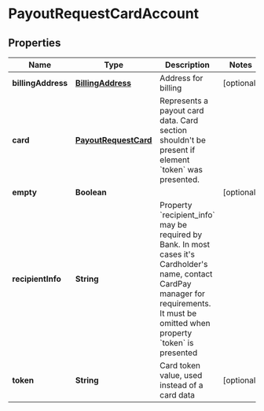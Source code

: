 
# PayoutRequestCardAccount

## Properties
Name | Type | Description | Notes
------------ | ------------- | ------------- | -------------
**billingAddress** | [**BillingAddress**](BillingAddress.md) | Address for billing |  [optional]
**card** | [**PayoutRequestCard**](PayoutRequestCard.md) | Represents a payout card data. Card section shouldn&#39;t be present if element &#x60;token&#x60; was presented. | 
**empty** | **Boolean** |  |  [optional]
**recipientInfo** | **String** | Property &#x60;recipient_info&#x60; may be required by Bank. In most cases it&#39;s Cardholder&#39;s name, contact CardPay manager for requirements. It must be omitted when property &#x60;token&#x60; is presented | 
**token** | **String** | Card token value, used instead of a card data |  [optional]



